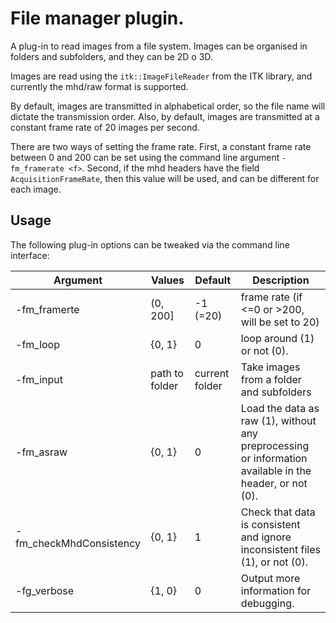 # File manager plugin.

A plug-in to read images from a file system. Images can be organised in folders and subfolders, and they can be 2D o 3D. 

Images are read using the `itk::ImageFileReader` from the ITK library, and currently the mhd/raw format is supported.

By default, images are transmitted in alphabetical order, so the file name will dictate the transmission order. Also, by default, images are transmitted at a constant frame rate of 20 images per second. 

There are two ways of setting the frame rate. First, a constant frame rate between 0 and 200 can be set using the command line argument `-fm_framerate <f>`. Second, if the mhd headers have the field `AcquisitionFrameRate`, then this value will be used, and can be different for each image.

## Usage

The following plug-in options can be tweaked via the command line interface:

| Argument           | Values   | Default | Description                            |
|--------------------|----------|---------|----------------------------------------|
|  -fm_framerte  | (0, 200] |   -1 (=20)     | frame rate (if <=0 or >200, will be set to 20) |
|  -fm_loop     | \{0, 1\}  |  0 | loop around (1) or not (0). |
|  -fm_input     | path to folder |   current folder    | Take images from a folder and subfolders |
|  -fm_asraw     | \{0, 1\} |   0    | Load the data as raw (1), without any preprocessing or information available in the header, or not (0). |
|  -fm_checkMhdConsistency     | \{0, 1\} |   1    | Check that data is consistent and ignore inconsistent files (1), or not (0). |
|  -fg_verbose     | \{1, 0\} |   0    | Output more information for debugging. |


